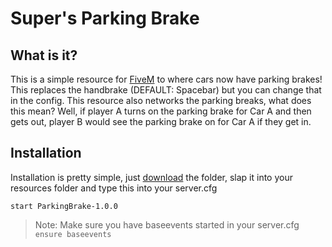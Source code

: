 # Super's Parking Brake

## What is it?

This is a simple resource for [FiveM](https://fivem.net) to where cars now have parking brakes! This replaces the handbrake (DEFAULT: Spacebar) but you can change that in the config. This resource also networks the parking breaks, what does this mean? Well, if player A turns on the parking brake for Car A and then gets out, player B would see the parking brake on for Car A if they get in.

## Installation

Installation is pretty simple, just [download](https://github.com/supazorik/ParkingBrake/releases/tag/v1.0.0) the folder, slap it into your resources folder and type this into your server.cfg

```
start ParkingBrake-1.0.0
```

> Note:
> Make sure you have baseevents started in your server.cfg `ensure baseevents`

